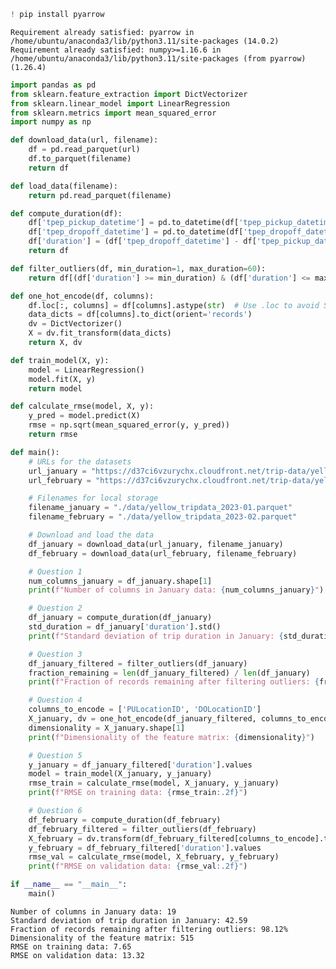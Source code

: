 ```python
! pip install pyarrow
```

    Requirement already satisfied: pyarrow in /home/ubuntu/anaconda3/lib/python3.11/site-packages (14.0.2)
    Requirement already satisfied: numpy>=1.16.6 in /home/ubuntu/anaconda3/lib/python3.11/site-packages (from pyarrow) (1.26.4)



```python
import pandas as pd
from sklearn.feature_extraction import DictVectorizer
from sklearn.linear_model import LinearRegression
from sklearn.metrics import mean_squared_error
import numpy as np
```


```python
def download_data(url, filename):
    df = pd.read_parquet(url)
    df.to_parquet(filename)
    return df

def load_data(filename):
    return pd.read_parquet(filename)

def compute_duration(df):
    df['tpep_pickup_datetime'] = pd.to_datetime(df['tpep_pickup_datetime'])
    df['tpep_dropoff_datetime'] = pd.to_datetime(df['tpep_dropoff_datetime'])
    df['duration'] = (df['tpep_dropoff_datetime'] - df['tpep_pickup_datetime']).dt.total_seconds() / 60
    return df

def filter_outliers(df, min_duration=1, max_duration=60):
    return df[(df['duration'] >= min_duration) & (df['duration'] <= max_duration)]

def one_hot_encode(df, columns):
    df.loc[:, columns] = df[columns].astype(str)  # Use .loc to avoid SettingWithCopyWarning
    data_dicts = df[columns].to_dict(orient='records')
    dv = DictVectorizer()
    X = dv.fit_transform(data_dicts)
    return X, dv

def train_model(X, y):
    model = LinearRegression()
    model.fit(X, y)
    return model

def calculate_rmse(model, X, y):
    y_pred = model.predict(X)
    rmse = np.sqrt(mean_squared_error(y, y_pred))
    return rmse

def main():
    # URLs for the datasets
    url_january = "https://d37ci6vzurychx.cloudfront.net/trip-data/yellow_tripdata_2023-01.parquet"
    url_february = "https://d37ci6vzurychx.cloudfront.net/trip-data/yellow_tripdata_2023-02.parquet"

    # Filenames for local storage
    filename_january = "./data/yellow_tripdata_2023-01.parquet"
    filename_february = "./data/yellow_tripdata_2023-02.parquet"

    # Download and load the data
    df_january = download_data(url_january, filename_january)
    df_february = download_data(url_february, filename_february)

    # Question 1
    num_columns_january = df_january.shape[1]
    print(f"Number of columns in January data: {num_columns_january}")

    # Question 2
    df_january = compute_duration(df_january)
    std_duration = df_january['duration'].std()
    print(f"Standard deviation of trip duration in January: {std_duration:.2f}")

    # Question 3
    df_january_filtered = filter_outliers(df_january)
    fraction_remaining = len(df_january_filtered) / len(df_january)
    print(f"Fraction of records remaining after filtering outliers: {fraction_remaining:.2%}")

    # Question 4
    columns_to_encode = ['PULocationID', 'DOLocationID']
    X_january, dv = one_hot_encode(df_january_filtered, columns_to_encode)
    dimensionality = X_january.shape[1]
    print(f"Dimensionality of the feature matrix: {dimensionality}")

    # Question 5
    y_january = df_january_filtered['duration'].values
    model = train_model(X_january, y_january)
    rmse_train = calculate_rmse(model, X_january, y_january)
    print(f"RMSE on training data: {rmse_train:.2f}")

    # Question 6
    df_february = compute_duration(df_february)
    df_february_filtered = filter_outliers(df_february)
    X_february = dv.transform(df_february_filtered[columns_to_encode].to_dict(orient='records'))
    y_february = df_february_filtered['duration'].values
    rmse_val = calculate_rmse(model, X_february, y_february)
    print(f"RMSE on validation data: {rmse_val:.2f}")

if __name__ == "__main__":
    main()

```

    Number of columns in January data: 19
    Standard deviation of trip duration in January: 42.59
    Fraction of records remaining after filtering outliers: 98.12%
    Dimensionality of the feature matrix: 515
    RMSE on training data: 7.65
    RMSE on validation data: 13.32



```python

```


```python

```
